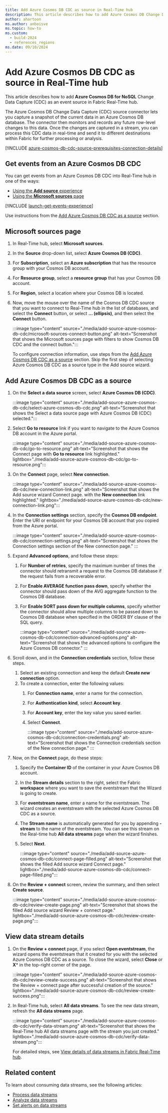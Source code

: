 ```yaml
---
title: Add Azure Cosmos DB CDC as source in Real-Time hub
description: This article describes how to add Azure Cosmos DB Change Data Capture (CDC) as an event source in Fabric Real-Time hub.
author: ahartoon
ms.author: anboisve
ms.topic: how-to
ms.custom:
  - build-2024
  - references_regions
ms.date: 09/10/2024
---
```


# Add Azure Cosmos DB CDC as source in Real-Time hub

This article describes how to add **Azure Cosmos DB for NoSQL** Change Data Capture (CDC) as an event source in Fabric Real-Time hub.

The Azure Cosmos DB Change Data Capture (CDC) source connector lets you capture a snapshot of the current data in an Azure Cosmos DB database. The connector then monitors and records any future row-level changes to this data. Once the changes are captured in a stream, you can process this CDC data in real-time and send it to different destinations within Fabric for further processing or analysis.



[!INCLUDE [azure-cosmos-db-cdc-source-prerequisites-connection-details](../real-time-intelligence/event-streams/includes/azure-cosmos-db-cdc-source-prerequisites-connection-details.md)]

## Get events from an Azure Cosmos DB CDC

You can get events from an Azure Cosmos DB CDC into Real-Time hub in one of the ways:

- [Using the **Add source** experience](#data-sources-page)
- [Using the **Microsoft sources** page](#microsoft-sources-page)

[!INCLUDE [launch-get-events-experience](./includes/launch-get-events-experience.md)]

Use instructions from the [Add Azure Cosmos DB CDC as a source](#add-azure-cosmos-db-cdc-as-a-source) section.

## Microsoft sources page

1. In Real-Time hub, select **Microsoft sources**.
1. In the **Source** drop-down list, select **Azure Cosmos DB (CDC)**.
1. For **Subscription**, select an **Azure subscription** that has the resource group with your Cosmos DB account.
1. For **Resource group**, select a **resource group** that has your Cosmos DB account.
1. For **Region**, select a location where your Cosmos DB is located.
1. Now, move the mouse over the name of the Cosmos DB CDC source that you want to connect to Real-Time hub in the list of databases, and select the **Connect** button, or select **... (ellipsis)**, and then select the **Connect** button.

    :::image type="content" source="./media/add-source-azure-cosmos-db-cdc/microsoft-sources-connect-button.png" alt-text="Screenshot that shows the Microsoft sources page with filters to show Cosmos DB CDC and the connect button.":::

    To configure connection information, use steps from the [Add Azure Cosmos DB CDC as a source](#add-azure-cosmos-db-cdc-as-a-source) section. Skip the first step of selecting Azure Cosmos DB CDC as a source type in the Add source wizard.

## Add Azure Cosmos DB CDC as a source

1. On the **Select a data source** screen, select **Azure Cosmos DB (CDC)**.

    :::image type="content" source="./media/add-source-azure-cosmos-db-cdc/select-azure-cosmos-db-cdc.png" alt-text="Screenshot that shows the Select a data source page with Azure Cosmos DB (CDC) selected.":::
1. Select **Go to resource** link if you want to navigate to the Azure Cosmos DB account in the Azure portal.

    :::image type="content" source="./media/add-source-azure-cosmos-db-cdc/go-to-resource.png" alt-text="Screenshot that shows the Connect page with **Go to resource** link highlighted." lightbox="./media/add-source-azure-cosmos-db-cdc/go-to-resource.png":::
1. On the **Connect** page, select **New connection**.

    :::image type="content" source="./media/add-source-azure-cosmos-db-cdc/new-connection-link.png" alt-text="Screenshot that shows the Add source wizard Connect page. with the **New connection** link highlighted." lightbox="./media/add-source-azure-cosmos-db-cdc/new-connection-link.png":::
1. In the **Connection settings** section, specify the **Cosmos DB endpoint**. Enter the URI or endpoint for your Cosmos DB account that you copied from the Azure portal.

    :::image type="content" source="./media/add-source-azure-cosmos-db-cdc/connection-settings.png" alt-text="Screenshot that shows the Connection settings section of the New connection page." :::
1. Expand **Advanced options**, and follow these steps:
    1. For **Number of retries**, specify the maximum number of times the connector should retransmit a request to the Cosmos DB database if the request fails from a recoverable error.
    1. For **Enable AVERAGE function pass down**, specify whether the connector should pass down of the AVG aggregate function to the Cosmos DB database.
    1. For **Enable SORT pass down for multiple columns**, specify whether the connector should allow multiple columns to be passed down to Cosmos DB database when specified in the ORDER BY clause of the SQL query.
    
        :::image type="content" source="./media/add-source-azure-cosmos-db-cdc/connection-advanced-options.png" alt-text="Screenshot that shows the advanced options to configure the Azure Cosmos DB connector." :::         
1. Scroll down, and in the **Connection credentials** section, follow these steps.
    1. Select an existing connection and keep the default **Create new connection** option.
    1. To create a connection, enter the following values:
        1. For **Connection name**, enter a name for the connection.
        1. For **Authentication kind**, select **Account key**.
        1. For **Account key**, enter the key value you saved earlier.
        1. Select **Connect**.
   
            :::image type="content" source="./media/add-source-azure-cosmos-db-cdc/connection-credentials.png" alt-text="Screenshot that shows the Connection credentials section of the New connection page." :::
1. Now, on the **Connect** page, do these steps:
    1. Specify the **Container ID** of the container in your Azure Cosmos DB account.
    1. In the **Stream details** section to the right, select the Fabric **workspace** where you want to save the eventstream that the Wizard is going to create.
    1. For **eventstream name**, enter a name for the eventstream. The wizard creates an eventstream with the selected Azure Cosmos DB CDC as a source.
    1. The **Stream name** is automatically generated for you by appending **-stream** to the name of the eventstream. You can see this stream on the Real-time hub **All data streams** page when the wizard finishes.
    1. Select **Next**.

        :::image type="content" source="./media/add-source-azure-cosmos-db-cdc/connect-page-filled.png" alt-text="Screenshot that shows the filled Add source wizard Connect page." lightbox="./media/add-source-azure-cosmos-db-cdc/connect-page-filled.png":::         
1. On the **Review + connect** screen, review the summary, and then select **Create source**.

      :::image type="content" source="./media/add-source-azure-cosmos-db-cdc/review-create-page.png" alt-text="Screenshot that shows the filled Add source wizard Review + connect page." lightbox="./media/add-source-azure-cosmos-db-cdc/review-create-page.png":::         

## View data stream details

1. On the **Review + connect** page, if you select **Open eventstream**, the wizard opens the eventstream that it created for you with the selected Azure Cosmos DB CDC as a source. To close the wizard, select **Close** or **X*** in the top-right corner of the page.

    :::image type="content" source="./media/add-source-azure-cosmos-db-cdc/review-create-success.png" alt-text="Screenshot that shows the Review + connect page after successful creation of the source." lightbox="./media/add-source-azure-cosmos-db-cdc/review-create-success.png":::
1. In Real-Time hub, select **All data streams**. To see the new data stream, refresh the **All data streams** page.

    :::image type="content" source="./media/add-source-azure-cosmos-db-cdc/verify-data-stream.png" alt-text="Screenshot that shows the Real-Time hub All data streams page with the stream you just created." lightbox="./media/add-source-azure-cosmos-db-cdc/verify-data-stream.png":::

    For detailed steps, see [View details of data streams in Fabric Real-Time hub](view-data-stream-details.md).

## Related content

To learn about consuming data streams, see the following articles:

- [Process data streams](process-data-streams-using-transformations.md)
- [Analyze data streams](analyze-data-streams-using-kql-table-queries.md)
- [Set alerts on data streams](set-alerts-data-streams.md)
